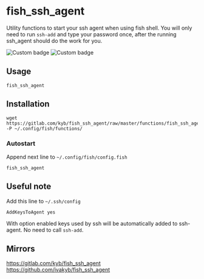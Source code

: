 # fish_ssh_agent

Utility functions to start your ssh agent when using fish shell.
You will only need to run `ssh-add` and type your password once,
after the running ssh_agent should do the work for you.

![Custom badge](https://img.shields.io/endpoint.svg?logo=gitlab&label=gitlab&style=for-the-badge&url=https%3A%2F%2Fgitlab.com%2Fkyb%2Ffish_ssh_agent%2Fraw%2Ftemp-badge%2Fbadge-gitlab.json)
![Custom badge](https://img.shields.io/endpoint.svg?cacheSeconds=1&logo=github&style=for-the-badge&url=https%3A%2F%2Fgitlab.com%2Fkyb%2Ffish_ssh_agent%2Fraw%2Ftemp-badge%2Fbadge-github.json)


## Usage

```fish
fish_ssh_agent
```


## Installation

```fish
wget https://gitlab.com/kyb/fish_ssh_agent/raw/master/functions/fish_ssh_agent.fish -P ~/.config/fish/functions/
```

### Autostart
Append next line to `~/.config/fish/config.fish`
```fish
fish_ssh_agent
```


## Useful note
Add this line to `~/.ssh/config`
```
AddKeysToAgent yes
```
With option enabled keys used by ssh will be automatically added to ssh-agent. No need to call `ssh-add`.


## Mirrors
https://gitlab.com/kyb/fish_ssh_agent  
https://github.com/ivakyb/fish_ssh_agent  
